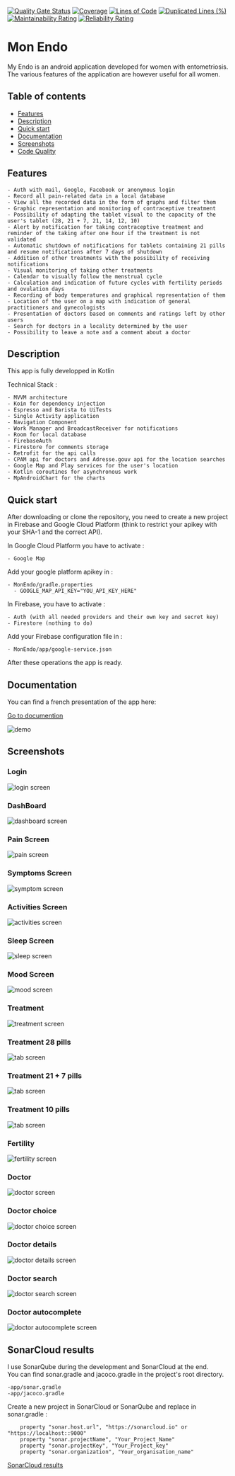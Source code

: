 [![Quality Gate Status](https://sonarcloud.io/api/project_badges/measure?project=Benlefevre_MonEndo&metric=alert_status)](https://sonarcloud.io/dashboard?id=Benlefevre_MonEndo) 
[![Coverage](https://sonarcloud.io/api/project_badges/measure?project=Benlefevre_MonEndo&metric=coverage)](https://sonarcloud.io/dashboard?id=Benlefevre_MonEndo) 
[![Lines of Code](https://sonarcloud.io/api/project_badges/measure?project=Benlefevre_MonEndo&metric=ncloc)](https://sonarcloud.io/dashboard?id=Benlefevre_MonEndo) 
[![Duplicated Lines (%)](https://sonarcloud.io/api/project_badges/measure?project=Benlefevre_MonEndo&metric=duplicated_lines_density)](https://sonarcloud.io/dashboard?id=Benlefevre_MonEndo) 
[![Maintainability Rating](https://sonarcloud.io/api/project_badges/measure?project=Benlefevre_MonEndo&metric=sqale_rating)](https://sonarcloud.io/dashboard?id=Benlefevre_MonEndo) 
[![Reliability Rating](https://sonarcloud.io/api/project_badges/measure?project=Benlefevre_MonEndo&metric=reliability_rating)](https://sonarcloud.io/dashboard?id=Benlefevre_MonEndo)


# Mon Endo

My Endo is an android application developed for women with entometriosis.
The various features of the application are however useful for all women.

## Table of contents

- [Features](#Features) </br>
- [Description](#Description) </br>
- [Quick start](#Quick-Start) </br>
- [Documentation](#Documentation) </br>
- [Screenshots](#Screenshots) </br>
- [Code Quality](#sonarcloud-results)

## Features

    - Auth with mail, Google, Facebook or anonymous login
    - Record all pain-related data in a local database
    - View all the recorded data in the form of graphs and filter them
    - Graphic representation and monitoring of contraceptive treatment
    - Possibility of adapting the tablet visual to the capacity of the user's tablet (28, 21 + 7, 21, 14, 12, 10)
    - Alert by notification for taking contraceptive treatment and reminder of the taking after one hour if the treatment is not validated
    - Automatic shutdown of notifications for tablets containing 21 pills and resume notifications after 7 days of shutdown
    - Addition of other treatments with the possibility of receiving notifications
    - Visual monitoring of taking other treatments
    - Calendar to visually follow the menstrual cycle
    - Calculation and indication of future cycles with fertility periods and ovulation days
    - Recording of body temperatures and graphical representation of them
    - Location of the user on a map with indication of general practitioners and gynecologists
    - Presentation of doctors based on comments and ratings left by other users
    - Search for doctors in a locality determined by the user
    - Possibility to leave a note and a comment about a doctor

## Description

This app is fully developped in Kotlin

Technical Stack :

    - MVVM architecture
    - Koin for dependency injection
    - Espresso and Barista to UiTests
    - Single Activity application
    - Navigation Component
    - Work Manager and BroadcastReceiver for notifications
    - Room for local database
    - FirebaseAuth
    - Firestore for comments storage
    - Retrofit for the api calls
    - CPAM api for doctors and Adresse.gouv api for the location searches
    - Google Map and Play services for the user's location
    - Kotlin coroutines for asynchronous work
    - MpAndroidChart for the charts

## Quick start

After downloading or clone the repository, you need to create a new project in Firebase and Google Cloud Platform (think to restrict your apikey with your SHA-1 and the correct API).  

In Google Cloud Platform you have to activate :  

    - Google Map

Add your google platform apikey in :

    - MonEndo/gradle.properties
      - GOOGLE_MAP_API_KEY="YOU_API_KEY_HERE"

In Firebase, you have to activate :

    - Auth (with all needed providers and their own key and secret key)
    - Firestore (nothing to do)

Add your Firebase configuration file in :

    - MonEndo/app/google-service.json

After these operations the app is ready.

## Documentation

You can find a french presentation of the app here:

[Go to documention](https://github.com/Benlefevre/MonEndoDemo/blob/main/MonEndoDemo.m4v)

![demo](https://github.com/Benlefevre/MonEndoDemo/blob/main/MonEndo.gif?raw=true)

## Screenshots

### Login

![login screen](assets/screenshots/ScreenLogin.webp)

### DashBoard

![dashboard screen](assets/screenshots/ScreenDashboard.webp)

### Pain Screen

![pain screen](assets/screenshots/ScreenPainChart.webp)

### Symptoms Screen

![symptom screen](assets/screenshots/ScreenSympChart.webp)

### Activities Screen

![activities screen](assets/screenshots/ScreenActivitiesChart.webp)

### Sleep Screen

![sleep screen](assets/screenshots/ScreenSleepChart.webp)

### Mood Screen

![mood screen](assets/screenshots/ScreenMoodChart.webp)

### Treatment

![treatment screen](assets/screenshots/ScreenTreatment.webp)

### Treatment 28 pills

![tab screen](assets/screenshots/ScreenTab28.webp)

### Treatment 21 + 7 pills

![tab screen](assets/screenshots/ScreenTab29.webp)

### Treatment 10 pills

![tab screen](assets/screenshots/ScreenTab10.webp)

### Fertility

![fertility screen](assets/screenshots/ScreenFertility.webp)

### Doctor

![doctor screen](assets/screenshots/ScreenDoctor.webp)

### Doctor choice

![doctor choice screen](assets/screenshots/ScreenDoctorClick.webp)

### Doctor details

![doctor details screen](assets/screenshots/ScreenDoctorDetails.webp)

### Doctor search

![doctor search screen](assets/screenshots/ScreenDoctorSearch.webp)

### Doctor autocomplete

![doctor autocomplete screen](assets/screenshots/ScreenAutocomplete.webp)

## SonarCloud results

I use SonarQube during the development and SonarCloud at the end.  
You can find sonar.gradle and jacoco.gradle in the project's root directory.

    -app/sonar.gradle
    -app/jacoco.gradle

Create a new project in SonarCloud or SonarQube and replace in sonar.gradle :

        property "sonar.host.url", "https://sonarcloud.io" or "https://localhost::9000"
        property "sonar.projectName", "Your_Project_Name"
        property "sonar.projectKey", "Your_Project_key"
        property "sonar.organization", "Your_organisation_name"

[SonarCloud results](https://sonarcloud.io/dashboard?id=Benlefevre_MonEndo)
